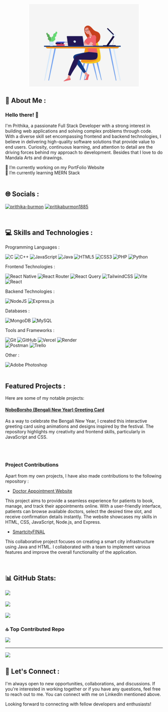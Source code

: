 <p align="center">
  <img src="p1.gif" alt="Profile Picture" width="350">
</p>

## 💫 About Me :
### Hello there! 👋

I'm Prithika, a passionate Full Stack Developer with a strong interest in building web applications and solving complex problems through code. With a diverse skill set encompassing frontend and backend technologies, I believe in delivering high-quality software solutions that provide value to end users. Curiosity, continuous learning, and attention to detail are the driving forces behind my approach to development. Besides that I love to do Mandala Arts and drawings.


🔭 I’m currently working on my PortFolio Website<br>
🌱 I’m currently learning MERN Stack <br/>
<br/>


## 🌐 Socials :

<p align="left">
<a href="https://linkedin.com/in/prithika-burmon" target="blank"><img align="center" src="https://raw.githubusercontent.com/rahuldkjain/github-profile-readme-generator/master/src/images/icons/Social/linked-in-alt.svg" alt="prithika-burmon" height="30" width="40" /></a>
<a href="https://www.leetcode.com/pritikaburmon1885" target="blank"><img align="center" src="https://raw.githubusercontent.com/rahuldkjain/github-profile-readme-generator/master/src/images/icons/Social/leet-code.svg" alt="pritikaburmon1885" height="30" width="40" /></a>
</p>
<br/>



## 💻 Skills and Technologies : 

Programming Languages : 

![C](https://img.shields.io/badge/c-%2300599C.svg?style=plastic&logo=c&logoColor=white) 
![C++](https://img.shields.io/badge/c++-%2300599C.svg?style=plastic&logo=c%2B%2B&logoColor=white) 
![JavaScript](https://img.shields.io/badge/javascript-%23323330.svg?style=plastic&logo=javascript&logoColor=%23F7DF1E) ![Java](https://img.shields.io/badge/java-%23ED8B00.svg?style=plastic&logo=openjdk&logoColor=white) ![HTML5](https://img.shields.io/badge/html5-%23E34F26.svg?style=plastic&logo=html5&logoColor=white)
![CSS3](https://img.shields.io/badge/css3-%231572B6.svg?style=plastic&logo=css3&logoColor=white)  ![PHP](https://img.shields.io/badge/php-%23777BB4.svg?style=plastic&logo=php&logoColor=white) ![Python](https://img.shields.io/badge/python-3670A0?style=plastic&logo=python&logoColor=ffdd54)

Frontend Technologies :

![React Native](https://img.shields.io/badge/react_native-%2320232a.svg?style=plastic&logo=react&logoColor=%2361DAFB) ![React Router](https://img.shields.io/badge/React_Router-CA4245?style=plastic&logo=react-router&logoColor=white) ![React Query](https://img.shields.io/badge/-React%20Query-FF4154?style=plastic&logo=react%20query&logoColor=white) ![TailwindCSS](https://img.shields.io/badge/tailwindcss-%2338B2AC.svg?style=plastic&logo=tailwind-css&logoColor=white) ![Vite](https://img.shields.io/badge/vite-%23646CFF.svg?style=plastic&logo=vite&logoColor=white) ![React](https://img.shields.io/badge/react-%2320232a.svg?style=plastic&logo=react&logoColor=%2361DAFB) 


Backend Technologies :

![NodeJS](https://img.shields.io/badge/node.js-6DA55F?style=plastic&logo=node.js&logoColor=white)  ![Express.js](https://img.shields.io/badge/express.js-%23404d59.svg?style=plastic&logo=express&logoColor=%2361DAFB)  


Databases :

![MongoDB](https://img.shields.io/badge/MongoDB-%234ea94b.svg?style=plastic&logo=mongodb&logoColor=white)
![MySQL](https://img.shields.io/badge/mysql-4479A1.svg?style=plastic&logo=mysql&logoColor=white)
 
Tools and Frameworks :

![Git](https://img.shields.io/badge/git-%23F05033.svg?style=plastic&logo=git&logoColor=white) 
![GitHub](https://img.shields.io/badge/github-%23121011.svg?style=plastic&logo=github&logoColor=white)
![Vercel](https://img.shields.io/badge/vercel-%23000000.svg?style=plastic&logo=vercel&logoColor=white) 
![Render](https://img.shields.io/badge/Render-%46E3B7.svg?style=plastic&logo=render&logoColor=white)  
![Postman](https://img.shields.io/badge/Postman-FF6C37?style=plastic&logo=postman&logoColor=white) 
![Trello](https://img.shields.io/badge/Trello-%23026AA7.svg?style=plastic&logo=Trello&logoColor=white)

Other :

![Adobe Photoshop](https://img.shields.io/badge/adobe%20photoshop-%2331A8FF.svg?style=plastic&logo=adobe%20photoshop&logoColor=white)
<br/>
<br/>

## Featured Projects : 

Here are some of my notable projects:

#### [NoboBorsho (Bengali New Year) Greeting Card](https://github.com/Prithika496/NoboBorsho-New-Year-)

As a way to celebrate the Bengali New Year, I created this interactive greeting card using animations and designs inspired by the festival. The repository highlights my creativity and frontend skills, particularly in JavaScript and CSS.


<br>
<br>



### Project Contributions

Apart from my own projects, I have also made contributions to the following repository :

- [Doctor Appointment Website](https://github.com/Prithika496/Doctor_Appointment_Website)

This project aims to provide a seamless experience for patients to book, manage, and track their appointments online. With a user-friendly interface, patients can browse available doctors, select the desired time slot, and receive confirmation details instantly. The website showcases my skills in HTML, CSS, JavaScript, Node.js, and Express.

- [SmartcityFINAL](https://github.com/supriya-nagrajj/SmartcityFINAL) 

This collaborative project focuses on creating a smart city infrastructure using Java and HTML. I collaborated with a team to implement various features and improve the overall functionality of the application.

<br>

## 📊 GitHub Stats:
![](https://github-readme-stats.vercel.app/api?username=Prithika496&theme=onedark&hide_border=false&include_all_commits=true&count_private=true)<br/>
<br/>
![](https://nirzak-streak-stats.vercel.app/?user=Prithika496&theme=onedark&hide_border=false)<br/>
<br/>
![](https://github-readme-stats.vercel.app/api/top-langs/?username=Prithika496&theme=onedark&hide_border=false&include_all_commits=true&count_private=true&layout=compact)



### 🔝 Top Contributed Repo
![](https://github-contributor-stats.vercel.app/api?username=Prithika496&limit=5&theme=onedark&combine_all_yearly_contributions=true)

---
[![](https://visitcount.itsvg.in/api?id=Prithika496&icon=0&color=10)](https://visitcount.itsvg.in)



## 🔗 Let's Connect : 

I'm always open to new opportunities, collaborations, and discussions. If you're interested in working together or if you have any questions, feel free to reach out to me. You can  connect with me on LinkedIn mentioned above.

Looking forward to connecting with fellow developers and enthusiasts!
